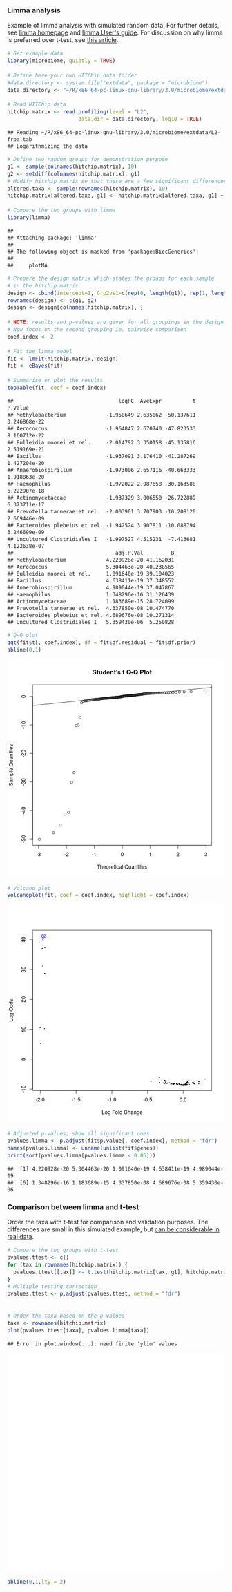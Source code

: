 ### Limma analysis

Example of limma analysis with simulated random data. For further details, see [limma homepage](http://bioinf.wehi.edu.au/limma/) and [limma User's guide](http://www.lcg.unam.mx/~lcollado/R/resources/limma-usersguide.pdf). For discussion on why limma is preferred over t-test, see [this article](http://www.plosone.org/article/info:doi/10.1371/journal.pone.0012336).



```r
# Get example data
library(microbiome, quietly = TRUE)

# Define here your own HITChip data folder
#data.directory <- system.file("extdata", package = "microbiome")
data.directory <- "~/R/x86_64-pc-linux-gnu-library/3.0/microbiome/extdata"

# Read HITChip data
hitchip.matrix <- read.profiling(level = "L2", 
                       data.dir = data.directory, log10 = TRUE)
```

```
## Reading ~/R/x86_64-pc-linux-gnu-library/3.0/microbiome/extdata/L2-frpa.tab
## Logarithmizing the data
```

```r
# Define two random groups for demonstration purpose
g1 <- sample(colnames(hitchip.matrix), 10)
g2 <- setdiff(colnames(hitchip.matrix), g1)
# Modify hitchip matrix so that there are a few significant differences
altered.taxa <- sample(rownames(hitchip.matrix), 10)
hitchip.matrix[altered.taxa, g1] <- hitchip.matrix[altered.taxa, g1] + 2

# Compare the two groups with limma
library(limma)
```

```
## 
## Attaching package: 'limma'
## 
## The following object is masked from 'package:BiocGenerics':
## 
##     plotMA
```

```r
# Prepare the design matrix which states the groups for each sample
# in the hitchip.matrix
design <- cbind(intercept=1, Grp2vs1=c(rep(0, length(g1)), rep(1, length(g2))))
rownames(design) <- c(g1, g2)
design <- design[colnames(hitchip.matrix), ]

# NOTE: results and p-values are given for all groupings in the design matrix
# Now focus on the second grouping ie. pairwise comparison
coef.index <- 2
     
# Fit the limma model
fit <- lmFit(hitchip.matrix, design)
fit <- eBayes(fit)

# Summarise or plot the results
topTable(fit, coef = coef.index)
```

```
##                                  logFC  AveExpr          t      P.Value
## Methylobacterium             -1.958649 2.635062 -50.137611 3.246868e-22
## Aerococcus                   -1.964847 2.670740 -47.823533 8.160712e-22
## Bulleidia moorei et rel.     -2.014792 3.350158 -45.135816 2.519169e-21
## Bacillus                     -1.937091 3.176410 -41.287269 1.427204e-20
## Anaerobiospirillum           -1.973006 2.657116 -40.663333 1.918863e-20
## Haemophilus                  -1.972022 2.987658 -30.163588 6.222907e-18
## Actinomycetaceae             -1.937329 3.006550 -26.722889 6.373711e-17
## Prevotella tannerae et rel.  -2.003901 3.707903 -10.208120 2.669446e-09
## Bacteroides plebeius et rel. -1.942524 3.907811 -10.088794 3.246699e-09
## Uncultured Clostridiales I   -1.997527 4.515231  -7.413681 4.122638e-07
##                                 adj.P.Val         B
## Methylobacterium             4.220928e-20 41.162031
## Aerococcus                   5.304463e-20 40.238565
## Bulleidia moorei et rel.     1.091640e-19 39.104023
## Bacillus                     4.638411e-19 37.348552
## Anaerobiospirillum           4.989044e-19 37.047867
## Haemophilus                  1.348296e-16 31.126439
## Actinomycetaceae             1.183689e-15 28.724099
## Prevotella tannerae et rel.  4.337850e-08 10.474770
## Bacteroides plebeius et rel. 4.689676e-08 10.271314
## Uncultured Clostridiales I   5.359430e-06  5.250828
```

```r
# Q-Q plot
qqt(fit$t[, coef.index], df = fit$df.residual + fit$df.prior)
abline(0,1)
```

![plot of chunk limma-example](figure/limma-example-1.png) 

```r
# Volcano plot
volcanoplot(fit, coef = coef.index, highlight = coef.index)
```

![plot of chunk limma-example](figure/limma-example-2.png) 

```r
# Adjusted p-values; show all significant ones
pvalues.limma <- p.adjust(fit$p.value[, coef.index], method = "fdr")
names(pvalues.limma) <- unname(unlist(fit$genes))
print(sort(pvalues.limma[pvalues.limma < 0.05]))
```

```
##  [1] 4.220928e-20 5.304463e-20 1.091640e-19 4.638411e-19 4.989044e-19
##  [6] 1.348296e-16 1.183689e-15 4.337850e-08 4.689676e-08 5.359430e-06
```

### Comparison between limma and t-test

Order the taxa with t-test for comparison and validation purposes. The
differences are small in this simulated example, but [can be
considerable in real
data](http://www.plosone.org/article/info:doi/10.1371/journal.pone.0012336).


```r
# Compare the two groups with t-test
pvalues.ttest <- c()
for (tax in rownames(hitchip.matrix)) {
  pvalues.ttest[[tax]] <- t.test(hitchip.matrix[tax, g1], hitchip.matrix[tax, g2])$p.value
}
# Multiple testing correction
pvalues.ttest <- p.adjust(pvalues.ttest, method = "fdr")


# Order the taxa based on the p-values
taxa <- rownames(hitchip.matrix)
plot(pvalues.ttest[taxa], pvalues.limma[taxa])
```

```
## Error in plot.window(...): need finite 'ylim' values
```

![plot of chunk limma-compairson](figure/limma-compairson-1.png) 

```r
abline(0,1,lty = 2)
```
